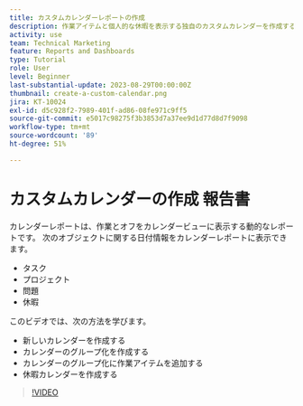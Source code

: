 ```yaml
---
title: カスタムカレンダーレポートの作成
description: 作業アイテムと個人的な休暇を表示する独自のカスタムカレンダーを作成する方法について説明します。
activity: use
team: Technical Marketing
feature: Reports and Dashboards
type: Tutorial
role: User
level: Beginner
last-substantial-update: 2023-08-29T00:00:00Z
thumbnail: create-a-custom-calendar.png
jira: KT-10024
exl-id: d5c928f2-7989-401f-ad86-08fe971c9ff5
source-git-commit: e5017c98275f3b3853d7a37ee9d1d77d8d7f9098
workflow-type: tm+mt
source-wordcount: '89'
ht-degree: 51%

---
```


# カスタムカレンダーの作成 報告書

カレンダーレポートは、作業とオフをカレンダービューに表示する動的なレポートです。 次のオブジェクトに関する日付情報をカレンダーレポートに表示できます。

* タスク
* プロジェクト
* 問題
* 休暇

このビデオでは、次の方法を学びます。

* 新しいカレンダーを作成する
* カレンダーのグループ化を作成する
* カレンダーのグループ化に作業アイテムを追加する
* 休暇カレンダーを作成する

>[!VIDEO](https://video.tv.adobe.com/v/3423482/?quality=12&learn=on)


